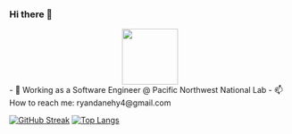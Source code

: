 ### Hi there 👋

<div id="header" align="center">
  <img src="https://media.giphy.com/media/M9gbBd9nbDrOTu1Mqx/giphy.gif" width="100"/>
</div>
- 👔 Working as a Software Engineer @ Pacific Northwest National Lab
- 📫 How to reach me: ryandanehy4@gmail.com

[![GitHub Streak](http://github-readme-streak-stats.herokuapp.com?user=ryandanehy&theme=dark&background=000000)](https://git.io/streak-stats)
[![Top Langs](https://github-readme-stats.vercel.app/api/top-langs/?username=ryandanehy&layout=compact&theme=onedark)](https://github.com/anuraghazra/github-readme-stats)
<!--
**ryandanehy/ryandanehy** is a ✨ _special_ ✨ repository because its `README.md` (this file) appears on your GitHub profile.

Here are some ideas to get you started:

- 🔭 I’m currently working on ...
- 🌱 I’m currently learning ...
- 👯 I’m looking to collaborate on ...
- 🤔 I’m looking for help with ...
- 💬 Ask me about ...
- 📫 How to reach me: ryandanehy4@gmail.com
- 😄 Pronouns: ...
- ⚡ Fun fact: ...
-->
